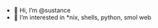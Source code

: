 - 👋 Hi, I’m @sustance
- 👀 I’m interested in *nix, shells, python, smol web


<!---
sustance/sustance is a ✨ special ✨ repository because its `README.md` (this file) appears on your GitHub profile.
You can click the Preview link to take a look at your changes.
--->
